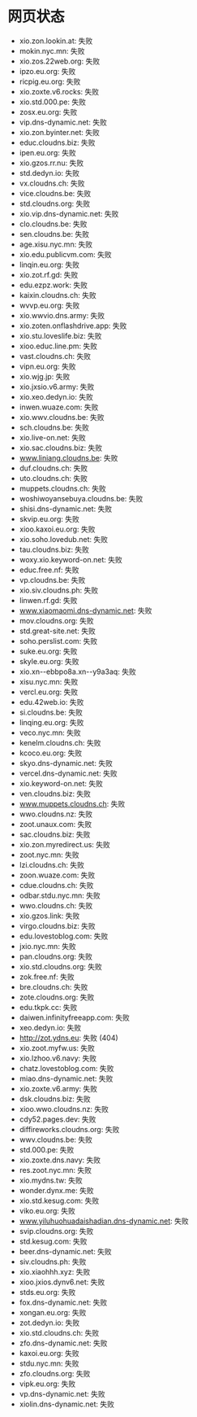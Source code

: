 # 网页状态
- xio.zon.lookin.at: 失败
- mokin.nyc.mn: 失败
- xio.zos.22web.org: 失败
- ipzo.eu.org: 失败
- ricpig.eu.org: 失败
- xio.zoxte.v6.rocks: 失败
- xio.std.000.pe: 失败
- zosx.eu.org: 失败
- vip.dns-dynamic.net: 失败
- xio.zon.byinter.net: 失败
- educ.cloudns.biz: 失败
- ipen.eu.org: 失败
- xio.gzos.rr.nu: 失败
- std.dedyn.io: 失败
- vx.cloudns.ch: 失败
- vice.cloudns.be: 失败
- std.cloudns.org: 失败
- xio.vip.dns-dynamic.net: 失败
- clo.cloudns.be: 失败
- sen.cloudns.be: 失败
- age.xisu.nyc.mn: 失败
- xio.edu.publicvm.com: 失败
- linqin.eu.org: 失败
- xio.zot.rf.gd: 失败
- edu.ezpz.work: 失败
- kaixin.cloudns.ch: 失败
- wvvp.eu.org: 失败
- xio.wwvio.dns.army: 失败
- xio.zoten.onflashdrive.app: 失败
- xio.stu.loveslife.biz: 失败
- xioo.educ.line.pm: 失败
- vast.cloudns.ch: 失败
- vipn.eu.org: 失败
- xio.wjg.jp: 失败
- xio.jxsio.v6.army: 失败
- xio.xeo.dedyn.io: 失败
- inwen.wuaze.com: 失败
- xio.wwv.cloudns.be: 失败
- sch.cloudns.be: 失败
- xio.live-on.net: 失败
- xio.sac.cloudns.biz: 失败
- www.liniang.cloudns.be: 失败
- duf.cloudns.ch: 失败
- uto.cloudns.ch: 失败
- muppets.cloudns.ch: 失败
- woshiwoyansebuya.cloudns.be: 失败
- shisi.dns-dynamic.net: 失败
- skvip.eu.org: 失败
- xioo.kaxoi.eu.org: 失败
- xio.soho.lovedub.net: 失败
- tau.cloudns.biz: 失败
- woxy.xio.keyword-on.net: 失败
- educ.free.nf: 失败
- vp.cloudns.be: 失败
- xio.siv.cloudns.ph: 失败
- linwen.rf.gd: 失败
- www.xiaomaomi.dns-dynamic.net: 失败
- mov.cloudns.org: 失败
- std.great-site.net: 失败
- soho.perslist.com: 失败
- suke.eu.org: 失败
- skyle.eu.org: 失败
- xio.xn--ebbpo8a.xn--y9a3aq: 失败
- xisu.nyc.mn: 失败
- vercl.eu.org: 失败
- edu.42web.io: 失败
- si.cloudns.be: 失败
- linqing.eu.org: 失败
- veco.nyc.mn: 失败
- kenelm.cloudns.ch: 失败
- kcoco.eu.org: 失败
- skyo.dns-dynamic.net: 失败
- vercel.dns-dynamic.net: 失败
- xio.keyword-on.net: 失败
- ven.cloudns.biz: 失败
- www.muppets.cloudns.ch: 失败
- wwo.cloudns.nz: 失败
- zoot.unaux.com: 失败
- sac.cloudns.biz: 失败
- xio.zon.myredirect.us: 失败
- zoot.nyc.mn: 失败
- lzi.cloudns.ch: 失败
- zoon.wuaze.com: 失败
- cdue.cloudns.ch: 失败
- odbar.stdu.nyc.mn: 失败
- wwo.cloudns.ch: 失败
- xio.gzos.link: 失败
- virgo.cloudns.biz: 失败
- edu.lovestoblog.com: 失败
- jxio.nyc.mn: 失败
- pan.cloudns.org: 失败
- xio.std.cloudns.org: 失败
- zok.free.nf: 失败
- bre.cloudns.ch: 失败
- zote.cloudns.org: 失败
- edu.tkpk.cc: 失败
- daiwen.infinityfreeapp.com: 失败
- xeo.dedyn.io: 失败
- http://zot.ydns.eu: 失败 (404)
- xio.zoot.myfw.us: 失败
- xio.lzhoo.v6.navy: 失败
- chatz.lovestoblog.com: 失败
- miao.dns-dynamic.net: 失败
- xio.zoxte.v6.army: 失败
- dsk.cloudns.biz: 失败
- xioo.wwo.cloudns.nz: 失败
- cdy52.pages.dev: 失败
- diffireworks.cloudns.org: 失败
- wwv.cloudns.be: 失败
- std.000.pe: 失败
- xio.zoxte.dns.navy: 失败
- res.zoot.nyc.mn: 失败
- xio.mydns.tw: 失败
- wonder.dynx.me: 失败
- xio.std.kesug.com: 失败
- viko.eu.org: 失败
- www.yiluhuohuadaishadian.dns-dynamic.net: 失败
- svip.cloudns.org: 失败
- std.kesug.com: 失败
- beer.dns-dynamic.net: 失败
- siv.cloudns.ph: 失败
- xio.xiaohhh.xyz: 失败
- xioo.jxios.dynv6.net: 失败
- stds.eu.org: 失败
- fox.dns-dynamic.net: 失败
- xongan.eu.org: 失败
- zot.dedyn.io: 失败
- xio.std.cloudns.ch: 失败
- zfo.dns-dynamic.net: 失败
- kaxoi.eu.org: 失败
- stdu.nyc.mn: 失败
- zfo.cloudns.org: 失败
- vipk.eu.org: 失败
- vp.dns-dynamic.net: 失败
- xiolin.dns-dynamic.net: 失败
